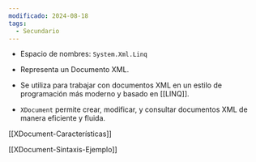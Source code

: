 ```yaml
---
modificado: 2024-08-18
tags:
  - Secundario
---
```

+ Espacio de nombres: `System.Xml.Linq`

+ Representa un Documento XML.

+ Se utiliza para trabajar con documentos XML en un estilo de programación más moderno y basado en [[LINQ]].

+ `XDocument` permite crear, modificar, y consultar documentos XML de manera eficiente y fluida.

[[XDocument-Características]]

[[XDocument-Sintaxis-Ejemplo]]

